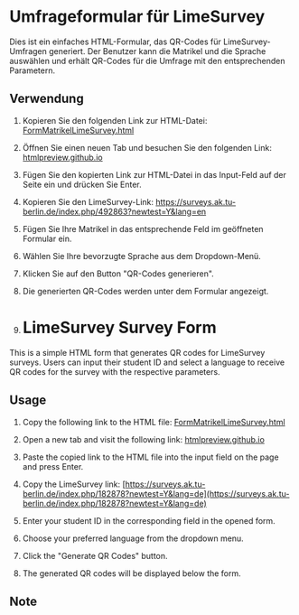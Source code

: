 # Umfrageformular für LimeSurvey

Dies ist ein einfaches HTML-Formular, das QR-Codes für LimeSurvey-Umfragen generiert. Der Benutzer kann die Matrikel und die Sprache auswählen und erhält QR-Codes für die Umfrage mit den entsprechenden Parametern.

## Verwendung

1. Kopieren Sie den folgenden Link zur HTML-Datei: [FormMatrikelLimeSurvey.html](https://github.com/GallonSchimmer/FormMatrikelLimeSurveyTemplate/blob/main/FormMatrikelLimeSurvey.html)

2. Öffnen Sie einen neuen Tab und besuchen Sie den folgenden Link: [htmlpreview.github.io](https://htmlpreview.github.io/)

3. Fügen Sie den kopierten Link zur HTML-Datei in das Input-Feld auf der Seite ein und drücken Sie Enter.

4. Kopieren Sie den LimeSurvey-Link: https://surveys.ak.tu-berlin.de/index.php/492863?newtest=Y&lang=en

5. Fügen Sie Ihre Matrikel in das entsprechende Feld im geöffneten Formular ein.

6. Wählen Sie Ihre bevorzugte Sprache aus dem Dropdown-Menü.

7. Klicken Sie auf den Button "QR-Codes generieren".

8. Die generierten QR-Codes werden unter dem Formular angezeigt.

9. # LimeSurvey Survey Form

This is a simple HTML form that generates QR codes for LimeSurvey surveys. Users can input their student ID and select a language to receive QR codes for the survey with the respective parameters.

## Usage

1. Copy the following link to the HTML file: [FormMatrikelLimeSurvey.html](https://github.com/GallonSchimmer/FormMatrikelLimeSurveyTemplate/blob/main/FormMatrikelLimeSurvey.html)

2. Open a new tab and visit the following link: [htmlpreview.github.io](https://htmlpreview.github.io/)

3. Paste the copied link to the HTML file into the input field on the page and press Enter.

4. Copy the LimeSurvey link: [https://surveys.ak.tu-berlin.de/index.php/182878?newtest=Y&lang=de](https://surveys.ak.tu-berlin.de/index.php/182878?newtest=Y&lang=de)

5. Enter your student ID in the corresponding field in the opened form.

6. Choose your preferred language from the dropdown menu.

7. Click the "Generate QR Codes" button.

8. The generated QR codes will be displayed below the form.

## Note






